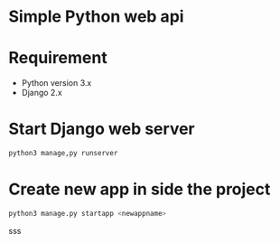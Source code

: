 
# Simple Python web api

# Requirement
- Python version 3.x
- Django 2.x

# Start Django web server
```sh
python3 manage,py runserver
```

# Create new app in side the project
```sh
python3 manage.py startapp <newappname>
```

sss